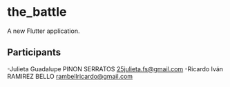 # the_battle

A new Flutter application.

## Participants

-Julieta Guadalupe PINON SERRATOS 25julieta.fs@gmail.com
-Ricardo Iván RAMIREZ BELLO rambellricardo@gmail.com
